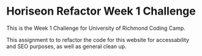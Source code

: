 # Horiseon Refactor Week 1 Challenge

This is the Week 1 Challenge for University of Richmond Coding Camp.

This assignment to to refactor the code for this website for accessability and SEO purposes, as well as general clean up.
